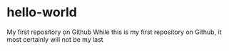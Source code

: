 # hello-world
My first repository on Github
While this is my first repository on Github, it most certainly will not be my last
